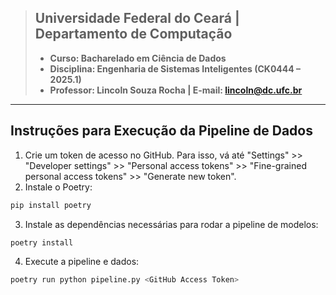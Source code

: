> ## **Universidade Federal do Ceará** | **Departamento de Computação**
>
> - **Curso: Bacharelado em Ciência de Dados** 
> - **Disciplina: Engenharia de Sistemas Inteligentes (CK0444 – 2025.1)** 
> - **Professor: Lincoln Souza Rocha | E-mail: lincoln@dc.ufc.br**
---
## **Instruções para Execução da Pipeline de Dados**
1. Crie um token de acesso no GitHub. Para isso, vá até "Settings" >> "Developer settings" >> "Personal access tokens" >> "Fine-grained personal access tokens" >> "Generate new token".
2. Instale o Poetry:
```bash
pip install poetry
```
3. Instale as dependências necessárias para rodar a pipeline de modelos: 
```bash
poetry install
```
4. Execute a pipeline e dados:
```bash
poetry run python pipeline.py <GitHub Access Token>
```